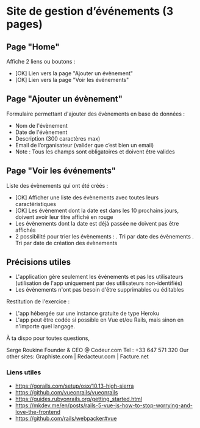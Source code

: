 # Site de gestion d’événements (3 pages)

## Page "Home"

Affiche 2 liens ou boutons :

- [OK] Lien vers la page "Ajouter un évènement"
- [OK] Lien vers la page "Voir les événements"

## Page "Ajouter un évènement"

Formulaire permettant d'ajouter des évènements en base de données :

- Nom de l'évènement
- Date de l'évènement
- Description (300 caractères max)
- Email de l’organisateur (valider que c’est bien un email)
- Note : Tous les champs sont obligatoires et doivent être valides

## Page "Voir les événements"

Liste des évènements qui ont été créés :

- [OK] Afficher une liste des évènements avec toutes leurs caractéristiques
- [OK] Les évènement dont la date est dans les 10 prochains jours, doivent avoir leur titre affiché en rouge
- Les évènements dont la date est déjà passée ne doivent pas être affichés
- 2 possibilité pour trier les évènements :
. Tri par date des évènements
. Tri par date de création des évènements

## Précisions utiles

- L'application gère seulement les événements et pas les utilisateurs (utilisation de l'app uniquement par des utilisateurs non-identifiés)
- Les évènements n'ont pas besoin d'être supprimables ou éditables

Restitution de l'exercice :

- L'app hébergée sur une instance gratuite de type Heroku
- L'app peut être codée si possible en Vue et/ou Rails, mais sinon en n'importe quel langage.

À ta dispo pour toutes questions,

Serge Roukine
Founder & CEO @ Codeur.com
Tel : +33 647 571 320
Our other sites: Graphiste.com | Redacteur.com | Facture.net

### Liens utiles

- https://gorails.com/setup/osx/10.13-high-sierra
- https://github.com/vueonrails/vueonrails
- https://guides.rubyonrails.org/getting_started.html
- https://mkdev.me/en/posts/rails-5-vue-js-how-to-stop-worrying-and-love-the-frontend
- https://github.com/rails/webpacker#vue